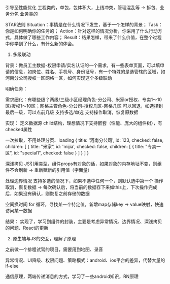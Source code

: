 引导至性能优化
工程类的，单包，包体积大，上线冲突，管理混乱等 -> 拆包、业务分包
业务类的

STAR法则
Situation：事情是在什么情况下发生，基于一个怎样的背景；
Task：你是如何明确你的任务的；
Action：针对这样的情况分析，你采用了什么行动方式，具体做了哪些工作内容；
Result：结果怎样，带来了什么价值，在整个过程中你学到了什么，有什么新的体会。

1. 多级联动

背景：做员工主数据-权限申请/实名认证的一个需求，有一些表单页面，可以填申请的信息，如岗位、姓名、手机号、身份证号，有一个特殊的是选管辖的区域，如河南分公司授权一区网格一区，如何实现这个多级联动

明确任务：

需求细化：有哪些级？两级/三级小区经理角色-分公司、米家or授权、专卖1～10区/授权1～10区；网格主管角色-分公司-授权几区-网格几区
可以回退，如选择到最后一级，可以点前几级
支持多选/单选
支持操作取消，恢复原数据

实现：
定义数据源
child结构，理想情况下支持嵌套（性能、庞大的组件树），有checked属性

一次拉取，不用处理分页、loading
{
  title: '河南分公司',
  id: 123,
  checked: false,
  children: [
    {
      title: "米家“,
      id: 'mijia',
      checked: false,
      children: [
        {
          title: "专卖一区“,
          id: "special1",
          checked: false
        }
      ]
    }
  ]
}

深浅拷贝 JS引用类型，组件props有对象的话，如果对象的内存地址不变，则组件不会刷新 -> 重新赋新的引用值（字面量）

处理边界情况
支持多选的情况下，如果不选中任何一个，则默认选中第一个
操作取消，恢复数据 -> 每次确认后，将当前的数据存下来如this上，下次操作完成后，如果没有确认，则恢复之前存储的数据

空间换时间
for 循环，寻找某一个特定值，新增map存储key -> value映射，快速访问某一数据

结果：
实现了，学习到组件的封装，主要是考虑异常情况、边界情况、深浅拷贝的问题、React的更新

2. 原生端与JS的交互，理解了原理

之前做一个排程试驾的项目，需要用到地图、录音

异常情况、UI降级、权限问题、策略模式：android、ios平台的差异，代替大量的if-else

通信原理，两端传递消息的方式，学习了一些android知识，RN原理